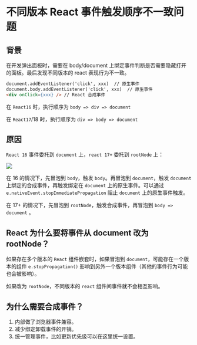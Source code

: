 # 不同版本 React 事件触发顺序不一致问题

## 背景

在开发弹出面板时，需要在 body/document 上绑定事件判断是否需要隐藏打开的面板。最后发现不同版本的 react 表现行为不一致。

``` html
document.addEventListener('click', xxx)  // 原生事件
document.body.addEventListener('click', xxx)  // 原生事件 
<div onClick={xxx} /> // React 合成事件
```

在 `React16` 时，执行顺序为 `body => div => document`

在 `React17`/18 时，执行顺序为 `div => body => document`

## 原因

`React 16` 事件委托到 `document` 上，`react 17+` 委托到 `rootNode` 上：

![](https://img-blog.csdnimg.cn/f00c7bb1f3114b1c9e5a64c31c5e6292.png?x-oss-process=image/watermark,type_ZHJvaWRzYW5zZmFsbGJhY2s,shadow_50,text_Q1NETiBA5p-S5ZCb,size_20,color_FFFFFF,t_70,g_se,x_16#pic_center)

在 16 的情况下，先冒泡到 `body`，触发 `body`。再冒泡到 `document`，触发 `document` 上绑定的合成事件，再触发绑定在 `document` 上的原生事件。可以通过 `e.nativeEvent.stopImmediatePropagation` 阻止 `document` 上的原生事件触发。

在 17+ 的情况下，先冒泡到 `rootNode`，触发合成事件，再冒泡到 `body => document` 。

## React 为什么要将事件从 document 改为 rootNode？

如果存在多个版本的 `React` 组件嵌套时，如果冒泡到 `document`，可能存在一个版本的组件 `e.stopPropagation()` 影响到另外一个版本组件（其他的事件行为可能也会被影响）。

如果改为 `rootNode`，不同版本的 `react` 组件间事件就不会相互影响。

## 为什么需要合成事件？

1. 内部做了浏览器事件兼容。
2. 减少绑定卸载事件的开销。
3. 统一管理事件，比如更新优先级可以在这里统一设置。
